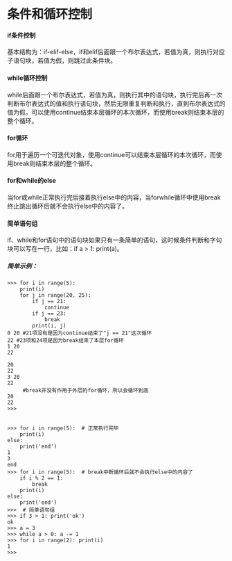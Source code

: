 # **条件和循环控制**

#### if条件控制

基本结构为：if-elif-else，if和elif后面跟一个布尔表达式，若值为真，则执行对应子语句块，若值为假，则跳过此条件块。

#### while循环控制

while后面跟一个布尔表达式，若值为真，则执行其中的语句块，执行完后再一次判断布尔表达式的值和执行语句块，然后无限重复判断和执行，直到布尔表达式的值为假。可以使用continue结束本层循环的本次循环，而使用break则结束本层的整个循环。

#### for循环

for用于遍历一个可迭代对象，使用continue可以结束本层循环的本次循环，而使用break则结束本层的整个循环。

#### for和while的else

当for或while正常执行完后接着执行else中的内容，当forwhile循环中使用break终止跳出循环后就不会执行else中的内容了。

#### 简单语句组

if、while和for语句中的语句块如果只有一条简单的语句，这时候条件判断和字句块可以写在一行，比如：if a &gt; 1: print\(a\)。



##### 简单示例：

```
>>> for i in range(5):
    print(i)
    for j in range(20, 25):
        if j == 21:
            continue
        if j == 23:
            break
        print(i, j)
0 20 #21项没有是因为continue结束了"j == 21"这次循环
22 #23项和24项是因为break结束了本层for循环
1 20
22
     
20
22
3 20
22
     #break并没有作用于外层的for循环，所以会循环到底
20
22
>>> 
 

>>> for i in range(5):  # 正常执行完毕
    print(i)
else:
    print('end')
1
3
end
>>> for i in range(5):  # break中断循环后就不会执行else中的内容了
    if i % 2 == 1:
        break
    print(i)
else:
    print('end')
>>>  # 简单语句组
>>> if 3 > 1: print('ok')
ok
>>> a = 3
>>> while a > 0: a -= 1
>>> for i in range(2): print(i)
1
>>>
```



